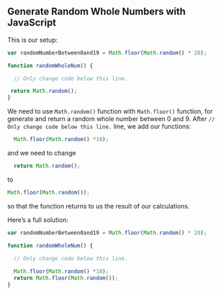 
## Generate Random Whole Numbers with JavaScript

<!-- The article goes here, in GitHub-flavored Markdown. Feel free to add YouTube videos, images, and CodePen/JSBin embeds  -->
This is our setup:

```javascript
var randomNumberBetween0and19 = Math.floor(Math.random() * 20);

function randomWholeNum() {

  // Only change code below this line.

 return Math.random();
}
```

We need to use ```Math.random()``` function with ```Math.floor()``` function, for generate and return a random whole number between 0 and 9. 
After ```// Only change code below this line.``` line, we add our functions:

```javascript
  Math.floor(Math.random() *10);
  ```
and we need to change 
  
```javascript
  return Math.random();
  ```
  
 to 
 
  ```javascript
  Math.floor(Math.random());
  ```
so that the function returns to us the result of our calculations.

Here’s a full solution:

```javascript
var randomNumberBetween0and19 = Math.floor(Math.random() * 20);

function randomWholeNum() {

  // Only change code below this line.
  
  Math.floor(Math.random() *10);
  return Math.floor(Math.random());
}
```
